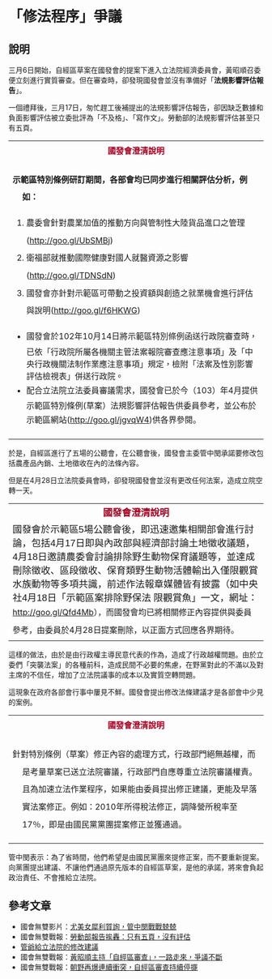 # 「修法程序」爭議

## 說明

三月6日開始，自經區草案在國發會的提案下進入立法院經濟委員會，黃昭順召委便立刻進行實質審查。但在審查時，卻發現國發會並沒有準備好「**法規影響評估報告**」。

一個禮拜後，三月17日，匆忙趕工後補提出的法規影響評估報告，卻因缺乏數據和負面影響評估被立委批評為「不及格」、「寫作文」。勞動部的法規影響評估甚至只有五頁。
<table border="0">
<tbody>
<tr>
<td style="text-align: center;"><strong style="line-height: 34.66666793823242px; text-align: center; text-indent: -75.26667022705078px;"><span style="color: #a50021;" lang="ZH-TW">  國發會澄清說明</span></strong></td>
</tr>
<tr>
<td>
<p style="line-height: 26pt; margin-left: 14.2pt; text-indent: -14.2pt;" align="left"><strong>示範區特別條例研訂期間，各部會均已同步進行相關評估分析，例如：</strong></p>
<ol>
<li><span style="line-height: 26pt; text-indent: -14.2pt;">農委會針對農業加值的推動方向與管制性大陸貨品進口之管理(</span><a style="line-height: 26pt; text-indent: -14.2pt;" href="http://goo.gl/UbSMBj">http://goo.gl/UbSMBj</a><span style="line-height: 26pt; text-indent: -14.2pt;">)</span></li>
<li><span style="line-height: 26pt; text-indent: -14.2pt;">衛福部就推動國際健康對國人就醫資源之影響(</span><a style="line-height: 26pt; text-indent: -14.2pt;" href="http://goo.gl/TDNSdN">http://goo.gl/TDNSdN</a><span style="line-height: 26pt; text-indent: -14.2pt;">)</span></li>
<li><span style="line-height: 26pt; text-indent: -14.2pt;">國發會亦針對示範區可帶動之投資額與創造之就業機會進行評估與說明(</span><a style="line-height: 26pt; text-indent: -14.2pt;" href="http://goo.gl/f6HKWG">http://goo.gl/f6HKWG</a><span style="line-height: 26pt; text-indent: -14.2pt;">)</span></li>
</ol>
<ul>
<li><span style="line-height: 26pt; text-indent: -0.25in;">國發會於102年10月14日將示範區特別條例函送行政院審查時，已依「行政院所屬各機關主管法案報院審查應注意事項」及「中央行政機關法制作業應注意事項」規定，檢附「法案及性別影響評估檢視表」併送行政院。</span></li>
<li><span style="line-height: 26pt; text-indent: -14.2pt;">配合立法院立法委員審議需求，國發會已於今（103）年4月提供示範區特別條例(草案）法規影響評估報告供委員參考，並公布於示範區網站(</span><a style="line-height: 26pt; text-indent: -14.2pt;" href="http://goo.gl/jgvqW4">http://goo.gl/jgvqW4</a>)<span style="line-height: 26pt; text-indent: -14.2pt;">供各界參閱。</span></li>
</ul>
</td>
</tr>
</tbody>
</table>
於是，自經區進行了五場的公聽會，在公聽會後，國發會主委管中閔承諾要修改包括農產品內銷、土地徵收在內的法條內容。

但是在4月28日立法院委員會時，卻發現國發會並沒有更改任何法案，造成立院空轉一天。
<table border="0">
<tbody>
<tr>
<td style="text-align: center;"><strong><span style="font-size: 14pt; font-family: 微軟正黑體, sans-serif; font-style: normal; font-variant: normal; line-height: normal; color: #a50021;" lang="ZH-TW">國發會澄清說明</span></strong></td>
</tr>
<tr>
<td><span style="font-size: 14pt; font-family: 微軟正黑體, sans-serif; font-style: normal; font-variant: normal; font-weight: normal; line-height: normal;" lang="ZH-TW">國發會於示範區</span><span style="font-size: 14pt; font-family: 微軟正黑體, sans-serif; font-style: normal; font-variant: normal; font-weight: normal; line-height: normal;">5場公聽會後，即迅速邀集相關部會進行討論，包括4月17日即與內政部與經濟部討論土地徵收議題，4月18日邀請農委會討論排除野生動物保育議題等，並達成刪除徵收、區段徵收、保育類野生動物活體輸出入僅限觀賞水族動物等多項共識，前述作法報章媒體皆有披露（如中央社4月18日「示範區案排除野保法 限觀賞魚」一文，網址：</span><a href="http://goo.gl/Qfd4Mb">http://goo.gl/Qfd4Mb</a>）<span style="line-height: 26pt; text-indent: -14.2pt;">，而國發會均已將相關修正內容提供與委員參考，由委員於4月28日提案刪除，以正面方式回應各界期待。
</tr>
</tbody>
</table>
這樣的做法，由於是由行政權主導民意代表的作為，造成了行政越權問題。由於立委們「突襲法案」的各種前科，造成民間不必要的焦慮，在野黨對此的不滿以及對主席的不信任，增加了立法院議事的成本以及實質空轉問題。

這現象在政府各部會行事中屢見不鮮。國發會提出修改法條建議才是各部會中少見的案例。
<table border="0">
<tbody>
<tr>
<td style="text-align: center;"><strong style="line-height: 34.66666793823242px; text-align: center; text-indent: -75.26667022705078px;"><span style="color: #a50021;" lang="ZH-TW">國發會澄清說明</span></strong></td>
</tr>
<tr>
<td>
<p style="line-height: 26pt; margin-left: 14.2pt; text-indent: -14.2pt;" align="left">針對特別條例（草案）修正內容的處理方式，行政部門絕無越權，而是考量草案已送立法院審議，行政部門自應尊重立法院審議權責。且為加速立法作業程序，如果能由委員提出修正建議，更能及早落實法案修正。例如：2010年所得稅法修正，調降營所稅率至17％，即是由國民黨黨團提案修正並獲通過。</p>
</td>
</tr>
</tbody>
</table>
管中閔表示：為了省時間，他們希望是由國民黨團來提修正案，而不要重新提案。向黨團提出建議、不讓他們通過原先版本的自經區草案，是他的承諾，將來會負起政治責任、不會推給立法院。

## 參考文章

* 國會無雙影片：[尤美女犀利質詢，管中閔戰戰兢兢](https://www.youtube.com/watch?v=-ie895yjxNM)
* 國會無雙戰報：[​勞動部報告挨轟：只有五頁，沒有評估](http://musou.tw/news/10)
* [管爺給立法院的修改建議](http://www.fepz.org.tw/att/files/20140428%E7%A4%BA%E7%AF%84%E5%8D%80%E6%A2%9D%E4%BE%8B%E4%BF%AE%E6%AD%A3%E5%BB%BA%E8%AD%B0_1.pdf)
* 國會無雙戰報：[黃昭順主持「自經區審查」，一路走來，爭議不斷](http://musou.tw/news/25)
* 國會無雙戰報：[朝野再爆連續衝突，自經區審查持續停擺](http://musou.tw/news/38)

